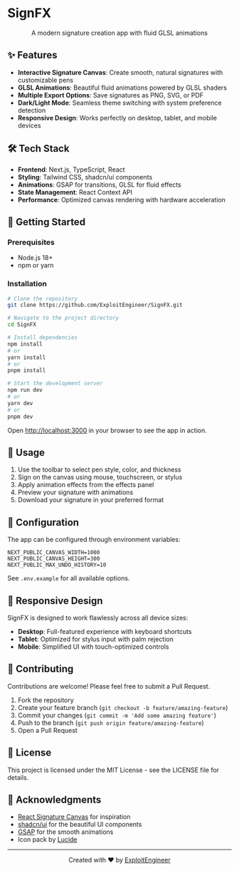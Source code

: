 # SignFX

<div align="center">
  <p>A modern signature creation app with fluid GLSL animations</p>
</div>

## ✨ Features

- **Interactive Signature Canvas**: Create smooth, natural signatures with customizable pens
- **GLSL Animations**: Beautiful fluid animations powered by GLSL shaders
- **Multiple Export Options**: Save signatures as PNG, SVG, or PDF
- **Dark/Light Mode**: Seamless theme switching with system preference detection
- **Responsive Design**: Works perfectly on desktop, tablet, and mobile devices

## 🛠️ Tech Stack

- **Frontend**: Next.js, TypeScript, React
- **Styling**: Tailwind CSS, shadcn/ui components
- **Animations**: GSAP for transitions, GLSL for fluid effects
- **State Management**: React Context API
- **Performance**: Optimized canvas rendering with hardware acceleration

## 🚀 Getting Started

### Prerequisites

- Node.js 18+
- npm or yarn

### Installation

```bash
# Clone the repository
git clone https://github.com/ExploitEngineer/SignFX.git

# Navigate to the project directory
cd SignFX

# Install dependencies
npm install
# or
yarn install
# or
pnpm install

# Start the development server
npm run dev
# or
yarn dev
# or
pnpm dev
```

Open [http://localhost:3000](http://localhost:3000) in your browser to see the app in action.

## 📝 Usage

1. Use the toolbar to select pen style, color, and thickness
2. Sign on the canvas using mouse, touchscreen, or stylus
3. Apply animation effects from the effects panel
4. Preview your signature with animations
5. Download your signature in your preferred format

## 🔧 Configuration

The app can be configured through environment variables:

```
NEXT_PUBLIC_CANVAS_WIDTH=1000
NEXT_PUBLIC_CANVAS_HEIGHT=300
NEXT_PUBLIC_MAX_UNDO_HISTORY=10
```

See `.env.example` for all available options.

## 📱 Responsive Design

SignFX is designed to work flawlessly across all device sizes:

- **Desktop**: Full-featured experience with keyboard shortcuts
- **Tablet**: Optimized for stylus input with palm rejection
- **Mobile**: Simplified UI with touch-optimized controls

## 🤝 Contributing

Contributions are welcome! Please feel free to submit a Pull Request.

1. Fork the repository
2. Create your feature branch (`git checkout -b feature/amazing-feature`)
3. Commit your changes (`git commit -m 'Add some amazing feature'`)
4. Push to the branch (`git push origin feature/amazing-feature`)
5. Open a Pull Request

## 📄 License

This project is licensed under the MIT License - see the LICENSE file for details.

## 🙏 Acknowledgments

- [React Signature Canvas](https://github.com/agilgur5/react-signature-canvas) for inspiration
- [shadcn/ui](https://ui.shadcn.com/) for the beautiful UI components
- [GSAP](https://greensock.com/gsap/) for the smooth animations
- Icon pack by [Lucide](https://lucide.dev/)

---

<div align="center">
  <p>Created with ❤️ by <a href="https://github.com/ExploitEngineer">ExploitEngineer</a></p>
</div>
